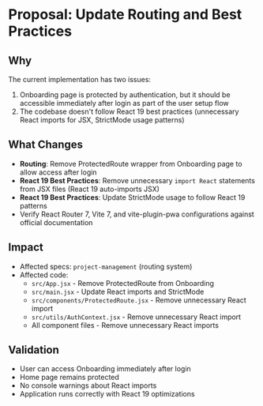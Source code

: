 # Proposal: Update Routing and Best Practices

## Why
The current implementation has two issues:
1. Onboarding page is protected by authentication, but it should be accessible immediately after login as part of the user setup flow
2. The codebase doesn't follow React 19 best practices (unnecessary React imports for JSX, StrictMode usage patterns)

## What Changes
- **Routing**: Remove ProtectedRoute wrapper from Onboarding page to allow access after login
- **React 19 Best Practices**: Remove unnecessary `import React` statements from JSX files (React 19 auto-imports JSX)
- **React 19 Best Practices**: Update StrictMode usage to follow React 19 patterns
- Verify React Router 7, Vite 7, and vite-plugin-pwa configurations against official documentation

## Impact
- Affected specs: `project-management` (routing system)
- Affected code:
  - `src/App.jsx` - Remove ProtectedRoute from Onboarding
  - `src/main.jsx` - Update React imports and StrictMode
  - `src/components/ProtectedRoute.jsx` - Remove unnecessary React import
  - `src/utils/AuthContext.jsx` - Remove unnecessary React import
  - All component files - Remove unnecessary React imports

## Validation
- User can access Onboarding immediately after login
- Home page remains protected
- No console warnings about React imports
- Application runs correctly with React 19 optimizations
